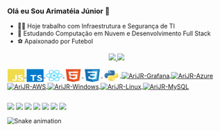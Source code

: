 ### Olá eu Sou Arimatéia Júnior 👋

- 👨‍💻 Hoje trabalho com Infraestrutura e Segurança de TI
- 📘 Estudando Computação em Nuvem e Desenvolvimento Full Stack
- ⚽ Apaixonado por Futebol
<div align="center">
  <a href="https://github.com/arijunior2020">
  <img height="180em" src="https://github-readme-stats.vercel.app/api?username=arijunior2020&show_icons=true&theme=merko&include_all_commits=true&count_private=true"/>
  <img height="180em" src="https://github-readme-stats.vercel.app/api/top-langs/?username=arijunior2020&&show_icons=true&theme=merko&include_all_commits=true&count_private=true"/>
</div>
<div style="display: inline_block"><br>
  <img align="center" alt="ArimateiaJunior-Js" height="30" width="40" src="https://raw.githubusercontent.com/devicons/devicon/master/icons/javascript/javascript-plain.svg">
  <img align="center" alt="ArimateiaJunior" height="30" width="40" src="https://raw.githubusercontent.com/devicons/devicon/master/icons/typescript/typescript-plain.svg">
  <img align="center" alt="AriJR-React" height="30" width="40" src="https://raw.githubusercontent.com/devicons/devicon/master/icons/react/react-original.svg">
  <img align="center" alt="AriJR-HTML" height="30" width="40" src="https://raw.githubusercontent.com/devicons/devicon/master/icons/html5/html5-original.svg">
  <img align="center" alt="AriJR-CSS" height="30" width="40" src="https://raw.githubusercontent.com/devicons/devicon/master/icons/css3/css3-original.svg">
  <img align="center" alt="AriJR-Phyton" height="30" width="40" src="https://raw.githubusercontent.com/devicons/devicon/master/icons/python/python-original.svg">
  <img align="center" alt="AriJR-Grafana" height="30" width="40" src="https://cdn.jsdelivr.net/gh/devicons/devicon/icons/grafana/grafana-original.svg">
  <img align="center" alt="AriJR-Azure" height="30" width="40" src="https://cdn.jsdelivr.net/gh/devicons/devicon/icons/azure/azure-original.svg">
  <img align="center" alt="AriJR-AWS" height="30" width="40" src="https://cdn.jsdelivr.net/gh/devicons/devicon/icons/amazonwebservices/amazonwebservices-original.svg">
  <img align="center" alt="AriJR-Windows" height="30" width="40" src="https://cdn.jsdelivr.net/gh/devicons/devicon/icons/windows8/windows8-original.svg">
  <img align="center" alt="AriJR-Linux" height="30" width="40" src="https://cdn.jsdelivr.net/gh/devicons/devicon/icons/linux/linux-original.svg">
  <img align="center" alt="AriJR-MySQL" height="30" width="40" src="https://cdn.jsdelivr.net/gh/devicons/devicon/icons/mysql/mysql-original-wordmark.svg">
  </div>
  
  ##
  
  <div>
    <a href="https://www.youtube.com/@arimateiajunior" target="_blank"><img src="https://img.shields.io/badge/YouTube-FF0000?style=for-the-badge&logo=youtube&logoColor=white" target="_blank"></a>
  <a href="https://instagram.com/arimateia.junior_" target="_blank"><img src="https://img.shields.io/badge/-Instagram-%23E4405F?style=for-the-badge&logo=instagram&logoColor=white" target="_blank"></a>
  <a href="https://discord.gg/cv46xchhPr" target="_blank"><img src="https://img.shields.io/badge/Discord-7289DA?style=for-the-badge&logo=discord&logoColor=white" target="_blank"></a> 
  <a href = "mailto:arimateiajunior.tic@gmail.com"><img src="https://img.shields.io/badge/-Gmail-%23333?style=for-the-badge&logo=gmail&logoColor=white" target="_blank"></a>
  <a href="https://www.linkedin.com/in/arimateiajunior" target="_blank"><img src="https://img.shields.io/badge/-LinkedIn-%230077B5?style=for-the-badge&logo=linkedin&logoColor=white" target="_blank"></a> 
     <a href="https://t.me/arimateiajunior" target="_blank"><img src="https://img.shields.io/badge/Telegram-2CA5E0?style=for-the-badge&logo=telegram&logoColor=white" target="_blank"></a> 
     <a href="https://wa.me/85987764006" target="_blank"><img src="https://img.shields.io/badge/WhatsApp-25D366?style=for-the-badge&logo=whatsapp&logoColor=white" target="_blank"></a> 
 
  ![Snake animation](https://github.com/arijunior2020/arijunior2020/blob/output/github-contribution-grid-snake.svg)
  </div>

